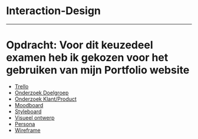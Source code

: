 # Interaction-Design
-------------------------
# Opdracht: Voor dit keuzedeel examen heb ik gekozen voor het gebruiken van mijn Portfolio website


- <a href="https://trello.com/b/Z8u4jl3p/duurzaam-huis">Trello</a> <br>
- <a href="https://docs.google.com/document/d/1cfPVyOxicfJw_yOnMIvVITYwSDnzwb2c/edit">Onderzoek Doelgroep</a><br>
- <a href="https://docs.google.com/document/d/1SrKEomJWwJ83_axle6CWmApf5BNUaxTh/edit">Onderzoek Klant/Product</a><br>
- <a href="https://drive.google.com/drive/u/0/folders/1DCYDCxA5ZQIKDrXrhnZddL1lE3Y7F0QO">Moodboard</a><br>
- <a href="https://drive.google.com/drive/u/0/folders/1DCYDCxA5ZQIKDrXrhnZddL1lE3Y7F0QO">Styleboard</a><br>
- <a href="https://drive.google.com/drive/u/0/folders/1Fl6-w26wRvcs92-PZQeTW2KgBkw6kYTy">Visueel ontwerp</a><br>
- <a href="https://drive.google.com/drive/u/0/folders/1DCYDCxA5ZQIKDrXrhnZddL1lE3Y7F0QO">Persona</a><br>
- <a href="https://drive.google.com/drive/u/0/folders/1DCYDCxA5ZQIKDrXrhnZddL1lE3Y7F0QO">Wireframe</a><br>



